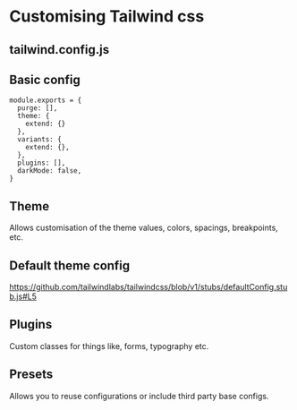# Customising Tailwind css

## tailwind.config.js

## Basic config

```
module.exports = {
  purge: [],
  theme: {
    extend: {}
  },
  variants: {
    extend: {},
  },
  plugins: [],
  darkMode: false,
}
```

## Theme

Allows customisation of the theme values, colors, spacings, breakpoints, etc.

## Default theme config

https://github.com/tailwindlabs/tailwindcss/blob/v1/stubs/defaultConfig.stub.js#L5

## Plugins

Custom classes for things like, forms, typography etc.

## Presets

Allows you to reuse configurations or include third party base configs.
